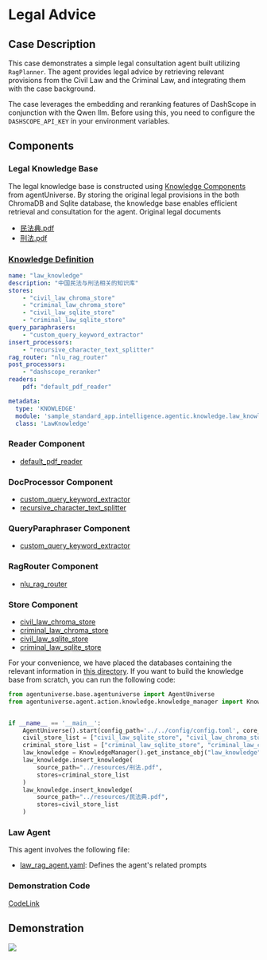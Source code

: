 # Legal Advice
## Case Description
This case demonstrates a simple legal consultation agent built utilizing `RagPlanner`. The agent provides legal advice by retrieving relevant provisions from the Civil Law and the Criminal Law, and integrating them with the case background.

The case leverages the embedding and reranking features of DashScope in conjunction with the Qwen llm. Before using this, you need to configure the `DASHSCOPE_API_KEY` in your environment variables.

## Components
### Legal Knowledge Base
The legal knowledge base is constructed using [Knowledge Components](../In-Depth_Guides/Tutorials/Knowledge/Knowledge_Related_Domain_Objects.md) from agentUniverse. By storing the original legal provisions in the both ChromaDB and Sqlite database, the knowledge base enables efficient retrieval and consultation for the agent.
Original legal documents
- [民法典.pdf](../../../../sample_standard_app/intelligence/agentic/knowledge/raw_knowledge_file/民法典.pdf)
- [刑法.pdf](../../../../sample_standard_app/intelligence/agentic/knowledge/raw_knowledge_file/刑法.pdf)

### [Knowledge Definition](../../../../sample_standard_app/intelligence/agentic/knowledge/law_knowledge.yaml)
```yaml
name: "law_knowledge"
description: "中国民法与刑法相关的知识库"
stores:
    - "civil_law_chroma_store"
    - "criminal_law_chroma_store"
    - "civil_law_sqlite_store"
    - "criminal_law_sqlite_store"
query_paraphrasers:
    - "custom_query_keyword_extractor"
insert_processors:
    - "recursive_character_text_splitter"
rag_router: "nlu_rag_router"
post_processors:
    - "dashscope_reranker"
readers:
    pdf: "default_pdf_reader"

metadata:
  type: 'KNOWLEDGE'
  module: 'sample_standard_app.intelligence.agentic.knowledge.law_knowledge'
  class: 'LawKnowledge'
```

### Reader Component
- [default_pdf_reader](../../../../agentuniverse/agent/action/knowledge/reader/file/pdf_reader.yaml)

### DocProcessor Component
- [custom_query_keyword_extractor](../../../../sample_standard_app/intelligence/agentic/knowledge/doc_processor/query_keyword_extractor.yaml)
- [recursive_character_text_splitter](../../../../agentuniverse/agent/action/knowledge/doc_processor/recursive_character_text_splitter.yaml)

### QueryParaphraser Component
- [custom_query_keyword_extractor](../../../../sample_standard_app/intelligence/agentic/knowledge/query_paraphraser/custom_query_keyword_extractor.yaml)

### RagRouter Component
- [nlu_rag_router](../../../../sample_standard_app/intelligence/agentic/knowledge/rag_router/nlu_rag_router.yaml)

### Store Component
- [civil_law_chroma_store](../../../../sample_standard_app/intelligence/agentic/knowledge/store/civil_law_chroma_store.yaml)
- [criminal_law_chroma_store](../../../../sample_standard_app/intelligence/agentic/knowledge/store/criminal_law_chroma_store.yaml)
- [civil_law_sqlite_store](../../../../sample_standard_app/intelligence/agentic/knowledge/store/civil_law_sqlite_store.yaml)
- [criminal_law_sqlite_store](../../../../sample_standard_app/intelligence/agentic/knowledge/store/criminal_law_sqlite_store.yaml)

For your convenience, we have placed the databases containing the relevant information in [this directory](../../../../sample_standard_app/db). If you want to build the knowledge base from scratch, you can run the following code:
```python
from agentuniverse.base.agentuniverse import AgentUniverse
from agentuniverse.agent.action.knowledge.knowledge_manager import KnowledgeManager


if __name__ == '__main__':
    AgentUniverse().start(config_path='../../config/config.toml', core_mode=True)
    civil_store_list = ["civil_law_sqlite_store", "civil_law_chroma_store"]
    criminal_store_list = ["criminal_law_sqlite_store", "criminal_law_chroma_store"]
    law_knowledge = KnowledgeManager().get_instance_obj("law_knowledge")
    law_knowledge.insert_knowledge(
        source_path="../resources/刑法.pdf",
        stores=criminal_store_list
    )
    law_knowledge.insert_knowledge(
        source_path="../resources/民法典.pdf",
        stores=civil_store_list
    )
```

### Law Agent
This agent involves the following file:
- [law_rag_agent.yaml](../../../../sample_standard_app/intelligence/agentic/agent/agent_instance/rag_agent_case/law_rag_agent.yaml): Defines the agent's related prompts


### Demonstration Code
[CodeLink](../../../../sample_standard_app/intelligence/test/law_chat_bot.py)

## Demonstration
![](../../_picture/law_agent_demo.png)
